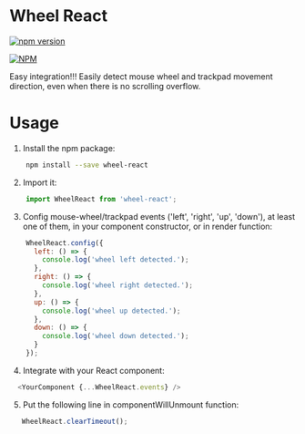 # Wheel React

[![npm version](https://badge.fury.io/js/wheel-react.svg)](http://badge.fury.io/js/wheel-react)

[![NPM](https://nodei.co/npm/wheel-react.png)](https://nodei.co/npm/wheel-react/)

Easy integration!!! Easily detect mouse wheel and trackpad movement direction, even when there is no scrolling overflow.

# Usage
1. Install the npm package:
```bash
    npm install --save wheel-react
```
2. Import it:
```javascript
    import WheelReact from 'wheel-react';
```
3. Config mouse-wheel/trackpad events ('left', 'right', 'up', 'down'), at least one of them, in your component constructor, or in render function:
```javascript
    WheelReact.config({
      left: () => {
        console.log('wheel left detected.');
      },
      right: () => {
        console.log('wheel right detected.');
      },
      up: () => {
        console.log('wheel up detected.');
      },
      down: () => {
        console.log('wheel down detected.');
      }
    });
```

4. Integrate with your React component:
```javascript
  <YourComponent {...WheelReact.events} />
```

5. Put the following line in componentWillUnmount function:
```javascript
   WheelReact.clearTimeout();
```